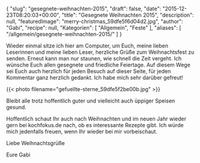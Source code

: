 {
    "slug": "gesegnete-weihnachten-2015",
    "draft": false,
    "date": "2015-12-23T08:20:03+00:00",
    "title": "Gesegnete Weihnachten 2015",
    "description": null,
    "featuredImage": "merry-christmas_59dfe5f6d04d2.jpg",
    "author": "Gabi",
    "recipe": null,
    "Kategorien": [
        "Allgemein",
        "Feste"
    ],
    "aliases": [
        "\/allgemein\/gesegnete-weihnachten-2015\/"
    ]
}

Wieder einmal sitze ich hier am Computer, um Euch, meine lieben Leserinnen und meine lieben Leser, herzliche Grüße zum Weihnachtsfest zu senden. Erneut kann man nur staunen, wie schnell die Zeit vergeht. Ich wünsche Euch allen gesegnete und friedliche Feiertage. Auf diesem Wege sei Euch auch herzlich für jeden Besuch auf dieser Seite, für jeden Kommentar ganz herzlich gedankt. Ich habe mich sehr darüber gefreut!

 {{< photo filename="gefuellte-sterne_59dfe5f2be00b.jpg" >}} 

Bleibt alle trotz hoffentlich guter und vielleicht auch üppiger Speisen gesund.

Hoffentlich schaut Ihr auch nach Weihnachten und im neuen Jahr wieder gern bei kochfokus.de nach, ob es interessante Rezepte gibt. Ich würde mich jedenfalls freuen, wenn Ihr wieder bei mir vorbeischaut.

Liebe Weihnachtsgrüße

Eure Gabi